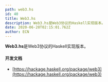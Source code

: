 ```yaml
---
path: web3.hs
id: 40
title: Web3.hs
description: Web3.hs是Web3协议的Haskell实现版本。
date: 2020-06-28T02:15:01.762Z
author: ECN
---
```


**Web3.hs**是Web3协议的Haskell实现版本。

#### **开发文档**

* [https://hackage.haskell.org/package/web3](https://hackage.haskell.org/package/web3)

